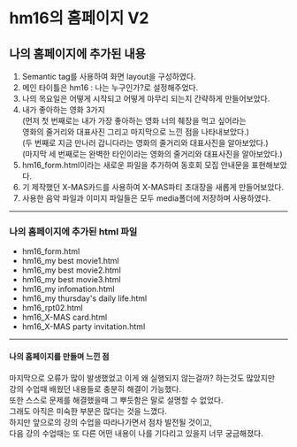 # hm16의 홈페이지 V2
## 나의 홈페이지에 추가된 내용
1. Semantic tag를 사용하여 화면 layout을 구성하였다.
2. 메인 타이틀은 hm16 : 나는 누구인가?로 설정해주었다.
3. 나의 목요일은 어떻게 시작되고 어떻게 마무리 되는지 간략하게 만들어보았다.
4. 내가 좋아하는 영화 3가지<br>
   (먼저 첫 번째로는 내가 가장 좋아하는 영화 너의 췌장을 먹고 싶어라는<br>
   영화의 줄거리와 대표사진 그리고 마지막으로 느낀 점을 나타내보았다.)<br>
   (두 번째로 지금 만나러 갑니다라는 영화의 줄거리와 대표사진을 알아보았다.)<br>
   (마지막 세 번째로는 완벽한 타인이라는 영화의 줄거리와 대표사진을 알아보았다.)
5. hm16_form.html이라는 새로운 파일을 추가하여 동호회 모집 안내문을 표현해보았다.
6. 기 제작했던 X-MAS카드를 사용하여 X-MAS파티 초대장을 새롭게 만들어보았다.
7. 사용한 음악 파일과 이미지 파일들은 모두 media폴더에 저장하며 사용하였다.
---------------------------------------------------------------------------------------------------------------------------------------------------------------------------------
### 나의 홈페이지에 추가된 html 파일
- hm16_form.html
- hm16_my best movie1.html
- hm16_my best movie2.html
- hm16_my best movie3.html
- hm16_my infomation.html
- hm16_my thursday's daily life.html
- hm16_rpt02.html
- hm16_X-MAS card.html
- hm16_X-MAS party invitation.html
---------------------------------------------------------------------------------------------------------------------------------------------------------------------------------
#### 나의 홈페이지를 만들며 느낀 점
마지막으로 오류가 많이 발생했었고 이게 왜 실행되지 않는걸까? 하는것도 많았지만<br>
강의 수업때 배웠던 내용들로 충분히 해결이 가능했다.<br>
또한 스스로 문제를 해결했을때 그 뿌듯함은 말로 설명할 수 없었다.<br> 
그래도 아직은 미숙한 부분은 많다는 것을 느꼈다.<br> 
하지만 앞으로의 강의 수업을 따라나가면서 점차 발전될 것이고,<br>
다음 강의 수업때는 또 다른 어떤 내용이 나를 기다리고 있을지 너무 궁금해졌다.
